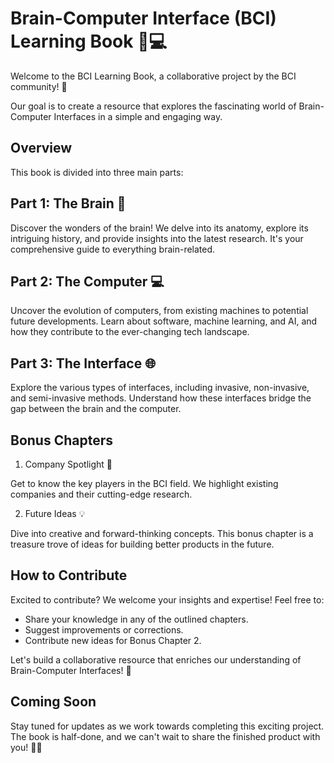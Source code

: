 # Brain-Computer Interface (BCI) Learning Book 🧠💻

Welcome to the BCI Learning Book, a collaborative project by the BCI community! 🚀 

Our goal is to create a resource that explores the fascinating world of Brain-Computer Interfaces in a simple and engaging way.

## Overview

This book is divided into three main parts:

## Part 1: The Brain 🧠

Discover the wonders of the brain! We delve into its anatomy, explore its intriguing history, and provide insights into the latest research. It's your comprehensive guide to everything brain-related.

## Part 2: The Computer 💻

Uncover the evolution of computers, from existing machines to potential future developments. Learn about software, machine learning, and AI, and how they contribute to the ever-changing tech landscape.

## Part 3: The Interface 🌐

Explore the various types of interfaces, including invasive, non-invasive, and semi-invasive methods. Understand how these interfaces bridge the gap between the brain and the computer.

## Bonus Chapters

1. Company Spotlight 🌟

  Get to know the key players in the BCI field. We highlight existing companies and their cutting-edge research.

2. Future Ideas 💡

  Dive into creative and forward-thinking concepts. This bonus chapter is a treasure trove of ideas for building better products in the future.

## How to Contribute
Excited to contribute? We welcome your insights and expertise! Feel free to:

- Share your knowledge in any of the outlined chapters.
- Suggest improvements or corrections.
- Contribute new ideas for Bonus Chapter 2.

Let's build a collaborative resource that enriches our understanding of Brain-Computer Interfaces! 🤝

## Coming Soon

Stay tuned for updates as we work towards completing this exciting project. The book is half-done, and we can't wait to share the finished product with you! 📘🚀
